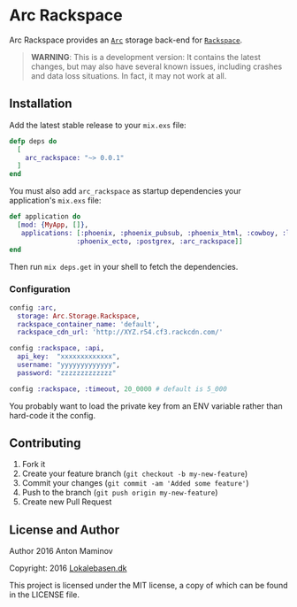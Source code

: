 # Arc Rackspace

Arc Rackspace provides an [`Arc`](https://github.com/stavro/arc) storage back-end for [`Rackspace`](https://www.rackspace.com/).

> **WARNING**: This is a development version: It contains the latest changes, but may also have several known issues, including crashes and data loss situations. In fact, it may not work at all.

## Installation

Add the latest stable release to your `mix.exs` file:

```elixir
defp deps do
  [
    arc_rackspace: "~> 0.0.1"
  ]
end
```

You must also add `arc_rackspace` as startup dependencies your application's `mix.exs` file:

```elixir
def application do
  [mod: {MyApp, []},
   applications: [:phoenix, :phoenix_pubsub, :phoenix_html, :cowboy, :logger, :gettext,
                 :phoenix_ecto, :postgrex, :arc_rackspace]]
end
```

Then run `mix deps.get` in your shell to fetch the dependencies.

### Configuration

```elixir
config :arc,
  storage: Arc.Storage.Rackspace,
  rackspace_container_name: 'default',
  rackspace_cdn_url: 'http://XYZ.r54.cf3.rackcdn.com/'
```

```elixir
config :rackspace, :api,
  api_key:  "xxxxxxxxxxxxx",
  username: "yyyyyyyyyyyyy",
  password: "zzzzzzzzzzzzz"

config :rackspace, :timeout, 20_0000 # default is 5_000
```

You probably want to load the private key from an ENV variable rather than hard-code it the config.

## Contributing

1. Fork it
2. Create your feature branch (`git checkout -b my-new-feature`)
3. Commit your changes (`git commit -am 'Added some feature'`)
4. Push to the branch (`git push origin my-new-feature`)
5. Create new Pull Request


## License and Author

Author 2016 Anton Maminov

Copyright: 2016 [Lokalebasen.dk](https://www.lokalebasen.dk/)

This project is licensed under the MIT license, a copy of which can be found in the LICENSE file.
